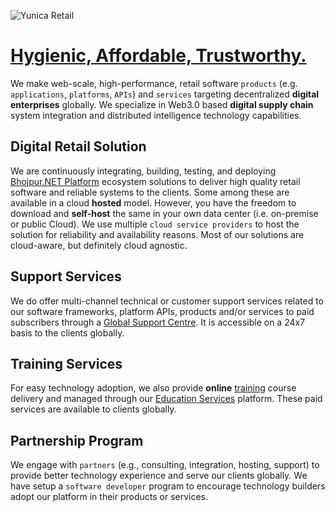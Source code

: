 ![Yunica Retail](https://3.bp.blogspot.com/-aBiofK0W8pE/XZs7d1FWbpI/AAAAAAAABtU/XYjmd5zon10HvBylakY-yuiHEBk_pgS4QCK4BGAYYCw/s1600/yunica-retail.png)

# [Hygienic, Affordable, Trustworthy.](https://www.yunica.co.in)

We make web-scale, high-performance, retail software `products` (e.g. `applications`, `platforms`, `APIs`) and `services`
targeting decentralized **digital enterprises** globally. We specialize in Web3.0 based **digital supply chain**  system
integration and distributed intelligence technology capabilities.

## Digital Retail Solution

We are continuously integrating, building, testing, and deploying [Bhojpur.NET Platform](https://github.com/bhojpur/platform)
ecosystem solutions to deliver high quality retail software and reliable systems to the clients. Some among these are available
in a cloud __hosted__ model. However, you have the freedom to download and __self-host__ the same in your own data center (i.e.
on-premise or public Cloud). We use multiple `cloud service providers` to host the solution for reliability and availability
reasons. Most of our solutions are cloud-aware, but definitely cloud agnostic.

## Support Services

We do offer multi-channel technical or customer support services related to our software frameworks, platform APIs, products
and/or services to paid subscribers through a [Global Support Centre](https://desk.yunica.co.in). It is accessible on a 24x7
basis to the clients globally.

## Training Services

For easy technology adoption, we also provide __online__ [training](https://show.yunica.co.in) course delivery and managed
through our [Education Services](https://education.yunica.co.in) platform. These paid services are available to clients globally.

## Partnership Program

We engage with `partners` (e.g., consulting, integration, hosting, support) to provide better technology experience and serve
our clients globally. We have setup a `software developer` program to encourage technology builders adopt our platform in their
products or services.
